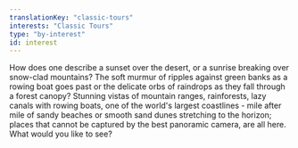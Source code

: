 ```yaml
---
translationKey: "classic-tours"
interests: "Classic Tours"
type: "by-interest"
id: interest
---
```

How does one describe a sunset over the desert, or a sunrise breaking over snow-clad mountains? The soft murmur of ripples against green banks as a rowing boat goes past or the delicate orbs of raindrops as they fall through a forest canopy? Stunning vistas of mountain ranges, rainforests, lazy canals with rowing boats, one of the world's largest coastlines - mile after mile of sandy beaches or smooth sand dunes stretching to the horizon; places that cannot be captured by the best panoramic camera, are all here. What would you like to see? 
